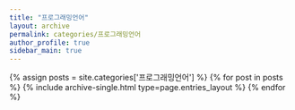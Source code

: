 ```yaml
---
title: "프로그래밍언어"
layout: archive
permalink: categories/프로그래밍언어
author_profile: true
sidebar_main: true
---
```


{% assign posts = site.categories['프로그래밍언어'] %}
{% for post in posts %} {% include archive-single.html type=page.entries_layout %} {% endfor %}
